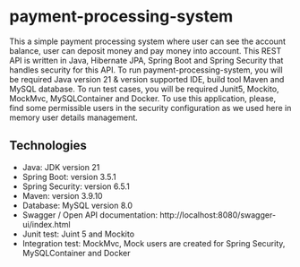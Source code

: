 # payment-processing-system
This a simple payment processing system where user can see the account balance, user can deposit money and pay money into account. This REST API is written in Java, Hibernate JPA, Spring Boot and Spring Security that handles security for this API. To run payment-processing-system, you will be required Java version 21 & version supported IDE, build tool Maven and MySQL database. To run test cases, you will be required Junit5, Mockito, MockMvc, MySQLContainer and Docker. To use this application, please, find some permissible users in the security configuration as we used here in memory user details management. 

## Technologies 
   - Java: JDK version 21
   - Spring Boot: version 3.5.1
   - Spring Security: version 6.5.1
   - Maven: version 3.9.10
   - Database: MySQL version 8.0
   - Swagger / Open API documentation: http://localhost:8080/swagger-ui/index.html
   - Junit test: Juint 5 and Mockito
   - Integration test: MockMvc, Mock users are created for Spring Security, MySQLContainer and Docker
   
